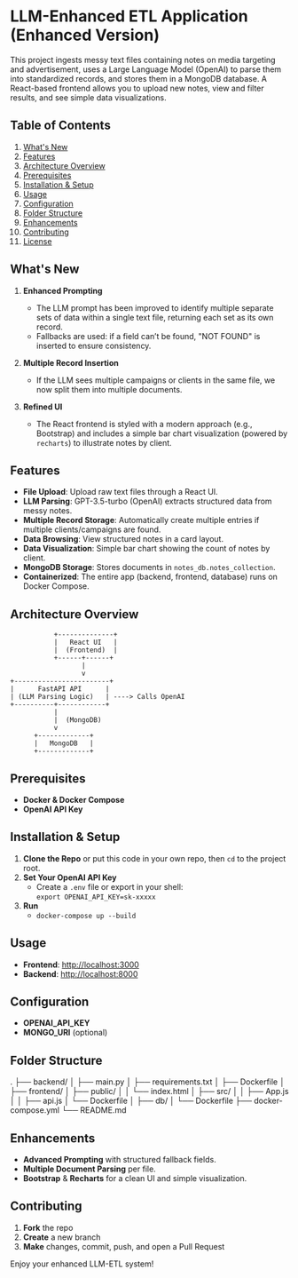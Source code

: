# LLM-Enhanced ETL Application (Enhanced Version)

This project ingests messy text files containing notes on media targeting and advertisement, uses a Large Language Model (OpenAI) to parse them into standardized records, and stores them in a MongoDB database. A React-based frontend allows you to upload new notes, view and filter results, and see simple data visualizations.

## Table of Contents
1. [What's New](#whats-new)
2. [Features](#features)
3. [Architecture Overview](#architecture-overview)
4. [Prerequisites](#prerequisites)
5. [Installation & Setup](#installation--setup)
6. [Usage](#usage)
7. [Configuration](#configuration)
8. [Folder Structure](#folder-structure)
9. [Enhancements](#enhancements)
10. [Contributing](#contributing)
11. [License](#license)

## What's New
1. **Enhanced Prompting**  
   - The LLM prompt has been improved to identify multiple separate sets of data within a single text file, returning each set as its own record.  
   - Fallbacks are used: if a field can’t be found, "NOT FOUND" is inserted to ensure consistency.

2. **Multiple Record Insertion**  
   - If the LLM sees multiple campaigns or clients in the same file, we now split them into multiple documents.

3. **Refined UI**  
   - The React frontend is styled with a modern approach (e.g., Bootstrap) and includes a simple bar chart visualization (powered by `recharts`) to illustrate notes by client.

## Features
- **File Upload**: Upload raw text files through a React UI.  
- **LLM Parsing**: GPT-3.5-turbo (OpenAI) extracts structured data from messy notes.  
- **Multiple Record Storage**: Automatically create multiple entries if multiple clients/campaigns are found.  
- **Data Browsing**: View structured notes in a card layout.  
- **Data Visualization**: Simple bar chart showing the count of notes by client.  
- **MongoDB Storage**: Stores documents in `notes_db.notes_collection`.  
- **Containerized**: The entire app (backend, frontend, database) runs on Docker Compose.

## Architecture Overview
               +--------------+
               |   React UI   |
               |  (Frontend)  |
               +------+------+  
                      |  
                      v
    +------------------------+
    |      FastAPI API      |
    | (LLM Parsing Logic)   | ----> Calls OpenAI
    +----------+------------+
               |
               |  (MongoDB)
               v
          +-------------+
          |   MongoDB   |
          +-------------+

## Prerequisites
- **Docker & Docker Compose**  
- **OpenAI API Key**

## Installation & Setup
1. **Clone the Repo** or put this code in your own repo, then `cd` to the project root.
2. **Set Your OpenAI API Key**  
   - Create a `.env` file or export in your shell:  
     `export OPENAI_API_KEY=sk-xxxxx`
3. **Run**  
   - `docker-compose up --build`

## Usage
- **Frontend**: [http://localhost:3000](http://localhost:3000)  
- **Backend**: [http://localhost:8000](http://localhost:8000)

## Configuration
- **OPENAI_API_KEY**  
- **MONGO_URI** (optional)

## Folder Structure
. ├── backend/ │ ├── main.py │ ├── requirements.txt │ ├── Dockerfile │ ├── frontend/ │ ├── public/ │ │ └── index.html │ ├── src/ │ │ ├── App.js │ │ ├── api.js │ └── Dockerfile │ ├── db/ │ └── Dockerfile ├── docker-compose.yml └── README.md

## Enhancements
- **Advanced Prompting** with structured fallback fields.
- **Multiple Document Parsing** per file.
- **Bootstrap** & **Recharts** for a clean UI and simple visualization.

## Contributing
1. **Fork** the repo
2. **Create** a new branch
3. **Make** changes, commit, push, and open a Pull Request


Enjoy your enhanced LLM-ETL system!
